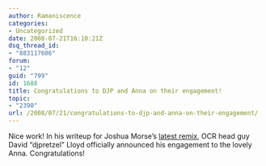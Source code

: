 ```yaml
---
author: Ramaniscence
categories:
- Uncategorized
date: 2008-07-21T16:10:21Z
dsq_thread_id:
- "883117606"
forum:
- "12"
guid: "799"
id: 1688
title: Congratulations to DJP and Anna on their engagement!
topic:
- "2390"
url: /2008/07/21/congratulations-to-djp-and-anna-on-their-engagement/
---
```


Nice work! In his writeup for Joshua Morse&#8217;s <a href="http://www.ocremix.org/remix/OCR01735/" target="_blank">latest remix</a>, OCR head guy David &#8220;djpretzel&#8221; Lloyd officially announced his engagement to the lovely Anna. Congratulations!<a href="http://www.ocremix.org/remix/OCR01735/" target="_blank"><br /></a>
